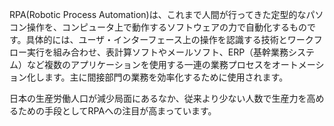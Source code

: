 RPA(Robotic Process Automation)は、これまで人間が行ってきた定型的なパソコン操作を、コンピュータ上で動作するソフトウェアの力で自動化するものです。具体的には、ユーザ・インターフェース上の操作を認識する技術とワークフロー実行を組み合わせ、表計算ソフトやメールソフト、ERP（基幹業務システム）など複数のアプリケーションを使用する一連の業務プロセスをオートメーション化します。主に間接部門の業務を効率化するために使用されます。

日本の生産労働人口が減少局面にあるなか、従来より少ない人数で生産力を高めるための手段としてRPAへの注目が高まっています。
